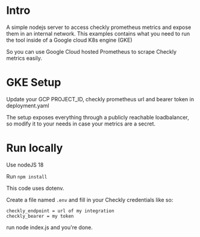 
# Intro
A simple nodejs server to access checkly prometheus metrics and expose them in an internal network. 
This examples contains what you need to run the tool inside of a Google cloud K8s engine (GKE)

So you can use Google Cloud hosted Prometheus to scrape Checkly metrics easily. 

# GKE Setup

Update your GCP PROJECT_ID, checkly prometheus url and bearer token in deployment.yaml

The setup exposes everything through a publicly reachable loadbalancer, so modify it to your needs 
in case your metrics are a secret. 

#  Run locally

Use nodeJS 18

Run `npm install`

This code uses dotenv. 

Create a file named `.env` and fill in your Checkly credentials like so:
```
checkly_endpoint = url of my integration
checkly_bearer = my token
```

run node index.js and you're done. 